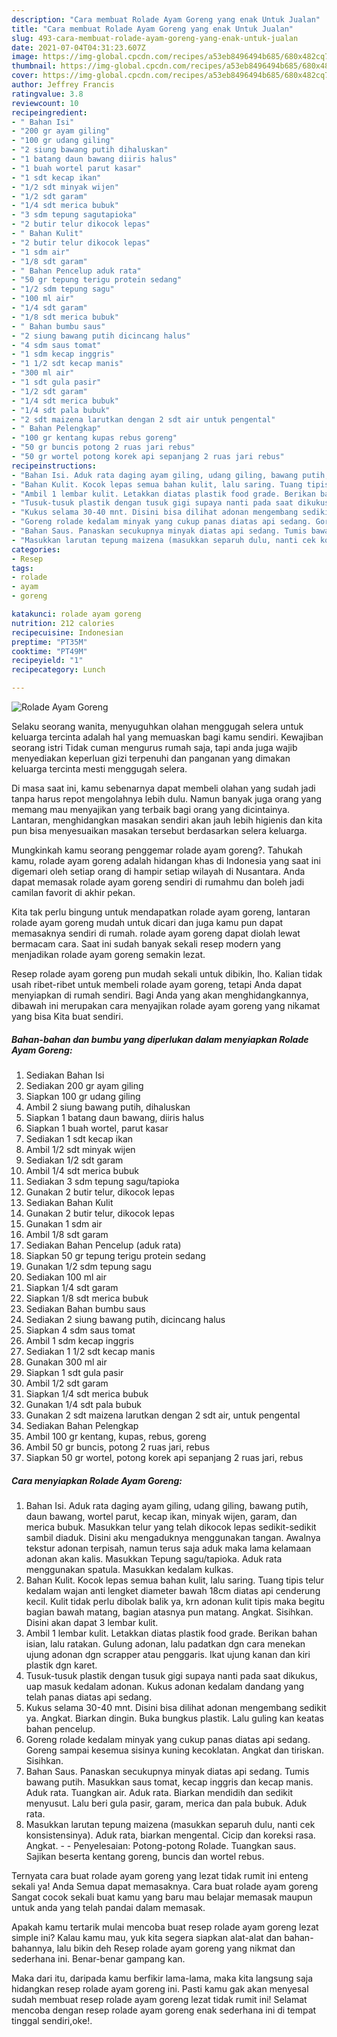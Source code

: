 ```yaml
---
description: "Cara membuat Rolade Ayam Goreng yang enak Untuk Jualan"
title: "Cara membuat Rolade Ayam Goreng yang enak Untuk Jualan"
slug: 493-cara-membuat-rolade-ayam-goreng-yang-enak-untuk-jualan
date: 2021-07-04T04:31:23.607Z
image: https://img-global.cpcdn.com/recipes/a53eb8496494b685/680x482cq70/rolade-ayam-goreng-foto-resep-utama.jpg
thumbnail: https://img-global.cpcdn.com/recipes/a53eb8496494b685/680x482cq70/rolade-ayam-goreng-foto-resep-utama.jpg
cover: https://img-global.cpcdn.com/recipes/a53eb8496494b685/680x482cq70/rolade-ayam-goreng-foto-resep-utama.jpg
author: Jeffrey Francis
ratingvalue: 3.8
reviewcount: 10
recipeingredient:
- " Bahan Isi"
- "200 gr ayam giling"
- "100 gr udang giling"
- "2 siung bawang putih dihaluskan"
- "1 batang daun bawang diiris halus"
- "1 buah wortel parut kasar"
- "1 sdt kecap ikan"
- "1/2 sdt minyak wijen"
- "1/2 sdt garam"
- "1/4 sdt merica bubuk"
- "3 sdm tepung sagutapioka"
- "2 butir telur dikocok lepas"
- " Bahan Kulit"
- "2 butir telur dikocok lepas"
- "1 sdm air"
- "1/8 sdt garam"
- " Bahan Pencelup aduk rata"
- "50 gr tepung terigu protein sedang"
- "1/2 sdm tepung sagu"
- "100 ml air"
- "1/4 sdt garam"
- "1/8 sdt merica bubuk"
- " Bahan bumbu saus"
- "2 siung bawang putih dicincang halus"
- "4 sdm saus tomat"
- "1 sdm kecap inggris"
- "1 1/2 sdt kecap manis"
- "300 ml air"
- "1 sdt gula pasir"
- "1/2 sdt garam"
- "1/4 sdt merica bubuk"
- "1/4 sdt pala bubuk"
- "2 sdt maizena larutkan dengan 2 sdt air untuk pengental"
- " Bahan Pelengkap"
- "100 gr kentang kupas rebus goreng"
- "50 gr buncis potong 2 ruas jari rebus"
- "50 gr wortel potong korek api sepanjang 2 ruas jari rebus"
recipeinstructions:
- "Bahan Isi. Aduk rata daging ayam giling, udang giling, bawang putih, daun bawang, wortel parut, kecap ikan, minyak wijen, garam, dan merica bubuk. Masukkan telur yang telah dikocok lepas sedikit-sedikit sambil diaduk. Disini aku mengaduknya menggunakan tangan. Awalnya tekstur adonan terpisah, namun terus saja aduk maka lama kelamaan adonan akan kalis. Masukkan Tepung sagu/tapioka. Aduk rata menggunakan spatula. Masukkan kedalam kulkas."
- "Bahan Kulit. Kocok lepas semua bahan kulit, lalu saring. Tuang tipis telur kedalam wajan anti lengket diameter bawah 18cm diatas api cenderung kecil. Kulit tidak perlu dibolak balik ya, krn adonan kulit tipis maka begitu bagian bawah matang, bagian atasnya pun matang. Angkat. Sisihkan. Disini akan dapat 3 lembar kulit."
- "Ambil 1 lembar kulit. Letakkan diatas plastik food grade. Berikan bahan isian, lalu ratakan. Gulung adonan, lalu padatkan dgn cara menekan ujung adonan dgn scrapper atau penggaris. Ikat ujung kanan dan kiri plastik dgn karet."
- "Tusuk-tusuk plastik dengan tusuk gigi supaya nanti pada saat dikukus, uap masuk kedalam adonan. Kukus adonan kedalam dandang yang telah panas diatas api sedang."
- "Kukus selama 30-40 mnt. Disini bisa dilihat adonan mengembang sedikit ya. Angkat. Biarkan dingin. Buka bungkus plastik. Lalu guling kan keatas bahan pencelup."
- "Goreng rolade kedalam minyak yang cukup panas diatas api sedang. Goreng sampai kesemua sisinya kuning kecoklatan. Angkat dan tiriskan. Sisihkan."
- "Bahan Saus. Panaskan secukupnya minyak diatas api sedang. Tumis bawang putih. Masukkan saus tomat, kecap inggris dan kecap manis. Aduk rata. Tuangkan air. Aduk rata. Biarkan mendidih dan sedikit menyusut. Lalu beri gula pasir, garam, merica dan pala bubuk. Aduk rata."
- "Masukkan larutan tepung maizena (masukkan separuh dulu, nanti cek konsistensinya). Aduk rata, biarkan mengental. Cicip dan koreksi rasa. Angkat.   Penyelesaian: Potong-potong Rolade. Tuangkan saus. Sajikan beserta kentang goreng, buncis dan wortel rebus."
categories:
- Resep
tags:
- rolade
- ayam
- goreng

katakunci: rolade ayam goreng 
nutrition: 212 calories
recipecuisine: Indonesian
preptime: "PT35M"
cooktime: "PT49M"
recipeyield: "1"
recipecategory: Lunch

---
```



![Rolade Ayam Goreng](https://img-global.cpcdn.com/recipes/a53eb8496494b685/680x482cq70/rolade-ayam-goreng-foto-resep-utama.jpg)

Selaku seorang wanita, menyuguhkan olahan menggugah selera untuk keluarga tercinta adalah hal yang memuaskan bagi kamu sendiri. Kewajiban seorang istri Tidak cuman mengurus rumah saja, tapi anda juga wajib menyediakan keperluan gizi terpenuhi dan panganan yang dimakan keluarga tercinta mesti menggugah selera.

Di masa  saat ini, kamu sebenarnya dapat membeli olahan yang sudah jadi tanpa harus repot mengolahnya lebih dulu. Namun banyak juga orang yang memang mau menyajikan yang terbaik bagi orang yang dicintainya. Lantaran, menghidangkan masakan sendiri akan jauh lebih higienis dan kita pun bisa menyesuaikan masakan tersebut berdasarkan selera keluarga. 



Mungkinkah kamu seorang penggemar rolade ayam goreng?. Tahukah kamu, rolade ayam goreng adalah hidangan khas di Indonesia yang saat ini digemari oleh setiap orang di hampir setiap wilayah di Nusantara. Anda dapat memasak rolade ayam goreng sendiri di rumahmu dan boleh jadi camilan favorit di akhir pekan.

Kita tak perlu bingung untuk mendapatkan rolade ayam goreng, lantaran rolade ayam goreng mudah untuk dicari dan juga kamu pun dapat memasaknya sendiri di rumah. rolade ayam goreng dapat diolah lewat bermacam cara. Saat ini sudah banyak sekali resep modern yang menjadikan rolade ayam goreng semakin lezat.

Resep rolade ayam goreng pun mudah sekali untuk dibikin, lho. Kalian tidak usah ribet-ribet untuk membeli rolade ayam goreng, tetapi Anda dapat menyiapkan di rumah sendiri. Bagi Anda yang akan menghidangkannya, dibawah ini merupakan cara menyajikan rolade ayam goreng yang nikamat yang bisa Kita buat sendiri.

<!--inarticleads1-->

##### Bahan-bahan dan bumbu yang diperlukan dalam menyiapkan Rolade Ayam Goreng:

1. Sediakan  Bahan Isi
1. Sediakan 200 gr ayam giling
1. Siapkan 100 gr udang giling
1. Ambil 2 siung bawang putih, dihaluskan
1. Siapkan 1 batang daun bawang, diiris halus
1. Siapkan 1 buah wortel, parut kasar
1. Sediakan 1 sdt kecap ikan
1. Ambil 1/2 sdt minyak wijen
1. Sediakan 1/2 sdt garam
1. Ambil 1/4 sdt merica bubuk
1. Sediakan 3 sdm tepung sagu/tapioka
1. Gunakan 2 butir telur, dikocok lepas
1. Sediakan  Bahan Kulit
1. Gunakan 2 butir telur, dikocok lepas
1. Gunakan 1 sdm air
1. Ambil 1/8 sdt garam
1. Sediakan  Bahan Pencelup (aduk rata)
1. Siapkan 50 gr tepung terigu protein sedang
1. Gunakan 1/2 sdm tepung sagu
1. Sediakan 100 ml air
1. Siapkan 1/4 sdt garam
1. Siapkan 1/8 sdt merica bubuk
1. Sediakan  Bahan bumbu saus
1. Sediakan 2 siung bawang putih, dicincang halus
1. Siapkan 4 sdm saus tomat
1. Ambil 1 sdm kecap inggris
1. Sediakan 1 1/2 sdt kecap manis
1. Gunakan 300 ml air
1. Siapkan 1 sdt gula pasir
1. Ambil 1/2 sdt garam
1. Siapkan 1/4 sdt merica bubuk
1. Gunakan 1/4 sdt pala bubuk
1. Gunakan 2 sdt maizena larutkan dengan 2 sdt air, untuk pengental
1. Sediakan  Bahan Pelengkap
1. Ambil 100 gr kentang, kupas, rebus, goreng
1. Ambil 50 gr buncis, potong 2 ruas jari, rebus
1. Siapkan 50 gr wortel, potong korek api sepanjang 2 ruas jari, rebus




<!--inarticleads2-->

##### Cara menyiapkan Rolade Ayam Goreng:

1. Bahan Isi. Aduk rata daging ayam giling, udang giling, bawang putih, daun bawang, wortel parut, kecap ikan, minyak wijen, garam, dan merica bubuk. Masukkan telur yang telah dikocok lepas sedikit-sedikit sambil diaduk. Disini aku mengaduknya menggunakan tangan. Awalnya tekstur adonan terpisah, namun terus saja aduk maka lama kelamaan adonan akan kalis. Masukkan Tepung sagu/tapioka. Aduk rata menggunakan spatula. Masukkan kedalam kulkas.
1. Bahan Kulit. Kocok lepas semua bahan kulit, lalu saring. Tuang tipis telur kedalam wajan anti lengket diameter bawah 18cm diatas api cenderung kecil. Kulit tidak perlu dibolak balik ya, krn adonan kulit tipis maka begitu bagian bawah matang, bagian atasnya pun matang. Angkat. Sisihkan. Disini akan dapat 3 lembar kulit.
1. Ambil 1 lembar kulit. Letakkan diatas plastik food grade. Berikan bahan isian, lalu ratakan. Gulung adonan, lalu padatkan dgn cara menekan ujung adonan dgn scrapper atau penggaris. Ikat ujung kanan dan kiri plastik dgn karet.
1. Tusuk-tusuk plastik dengan tusuk gigi supaya nanti pada saat dikukus, uap masuk kedalam adonan. Kukus adonan kedalam dandang yang telah panas diatas api sedang.
1. Kukus selama 30-40 mnt. Disini bisa dilihat adonan mengembang sedikit ya. Angkat. Biarkan dingin. Buka bungkus plastik. Lalu guling kan keatas bahan pencelup.
1. Goreng rolade kedalam minyak yang cukup panas diatas api sedang. Goreng sampai kesemua sisinya kuning kecoklatan. Angkat dan tiriskan. Sisihkan.
1. Bahan Saus. Panaskan secukupnya minyak diatas api sedang. Tumis bawang putih. Masukkan saus tomat, kecap inggris dan kecap manis. Aduk rata. Tuangkan air. Aduk rata. Biarkan mendidih dan sedikit menyusut. Lalu beri gula pasir, garam, merica dan pala bubuk. Aduk rata.
1. Masukkan larutan tepung maizena (masukkan separuh dulu, nanti cek konsistensinya). Aduk rata, biarkan mengental. Cicip dan koreksi rasa. Angkat.  -  - Penyelesaian: Potong-potong Rolade. Tuangkan saus. Sajikan beserta kentang goreng, buncis dan wortel rebus.




Ternyata cara buat rolade ayam goreng yang lezat tidak rumit ini enteng sekali ya! Anda Semua dapat memasaknya. Cara buat rolade ayam goreng Sangat cocok sekali buat kamu yang baru mau belajar memasak maupun untuk anda yang telah pandai dalam memasak.

Apakah kamu tertarik mulai mencoba buat resep rolade ayam goreng lezat simple ini? Kalau kamu mau, yuk kita segera siapkan alat-alat dan bahan-bahannya, lalu bikin deh Resep rolade ayam goreng yang nikmat dan sederhana ini. Benar-benar gampang kan. 

Maka dari itu, daripada kamu berfikir lama-lama, maka kita langsung saja hidangkan resep rolade ayam goreng ini. Pasti kamu gak akan menyesal sudah membuat resep rolade ayam goreng lezat tidak rumit ini! Selamat mencoba dengan resep rolade ayam goreng enak sederhana ini di tempat tinggal sendiri,oke!.

